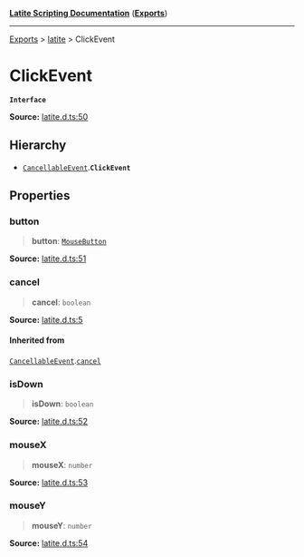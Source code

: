 [**Latite Scripting Documentation**](../../README.md) ([**Exports**](../../exports.md))

---

[Exports](../../exports.md) > [latite](../index.md) > ClickEvent

# ClickEvent

**`Interface`**

**Source:** [latite.d.ts:50](https://github.com/LatiteScripting/latitescripting.github.io/blob/33f46d6/definitions/latite.d.ts#L50)

## Hierarchy

- [`CancellableEvent`](interface.CancellableEvent.md).**`ClickEvent`**

## Properties

### button

> **button**: [`MouseButton`](../enumerations/enumeration.MouseButton.md)

**Source:** [latite.d.ts:51](https://github.com/LatiteScripting/latitescripting.github.io/blob/33f46d6/definitions/latite.d.ts#L51)

### cancel

> **cancel**: `boolean`

**Source:** [latite.d.ts:5](https://github.com/LatiteScripting/latitescripting.github.io/blob/33f46d6/definitions/latite.d.ts#L5)

#### Inherited from

[`CancellableEvent`](interface.CancellableEvent.md).[`cancel`](interface.CancellableEvent.md#cancel)

### isDown

> **isDown**: `boolean`

**Source:** [latite.d.ts:52](https://github.com/LatiteScripting/latitescripting.github.io/blob/33f46d6/definitions/latite.d.ts#L52)

### mouseX

> **mouseX**: `number`

**Source:** [latite.d.ts:53](https://github.com/LatiteScripting/latitescripting.github.io/blob/33f46d6/definitions/latite.d.ts#L53)

### mouseY

> **mouseY**: `number`

**Source:** [latite.d.ts:54](https://github.com/LatiteScripting/latitescripting.github.io/blob/33f46d6/definitions/latite.d.ts#L54)
